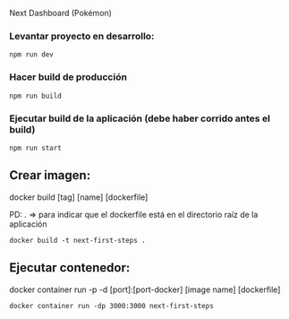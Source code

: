 Next Dashboard (Pokémon)

### Levantar proyecto en desarrollo:

```
npm run dev
```

### Hacer build de producción

```
npm run build
```

### Ejecutar build de la aplicación (debe haber corrido antes el build)

```
npm run start
```

## Crear imagen:

docker build [tag] [name] [dockerfile]

PD: *.* => para indicar que el dockerfile está en el directorio raíz de la aplicación

```
docker build -t next-first-steps .
```

## Ejecutar contenedor:

docker container run -p -d [port]:[port-docker] [image name] [dockerfile]

```
docker container run -dp 3000:3000 next-first-steps
```
